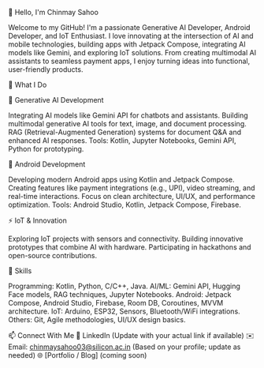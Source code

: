 👋 Hello, I'm Chinmay Sahoo

Welcome to my GitHub! I'm a passionate Generative AI Developer, Android Developer, and IoT Enthusiast. I love innovating at the intersection of AI and mobile technologies, building apps with Jetpack Compose, integrating AI models like Gemini, and exploring IoT solutions. From creating multimodal AI assistants to seamless payment apps, I enjoy turning ideas into functional, user-friendly products.

🔧 What I Do

🤖 Generative AI Development

Integrating AI models like Gemini API for chatbots and assistants.
Building multimodal generative AI tools for text, image, and document processing.
RAG (Retrieval-Augmented Generation) systems for document Q&A and enhanced AI responses.
Tools: Kotlin, Jupyter Notebooks, Gemini API, Python for prototyping.

📱 Android Development

Developing modern Android apps using Kotlin and Jetpack Compose.
Creating features like payment integrations (e.g., UPI), video streaming, and real-time interactions.
Focus on clean architecture, UI/UX, and performance optimization.
Tools: Android Studio, Kotlin, Jetpack Compose, Firebase.

⚡ IoT & Innovation

Exploring IoT projects with sensors and connectivity.
Building innovative prototypes that combine AI with hardware.
Participating in hackathons and open-source contributions.



🧠 Skills

Programming: Kotlin, Python, C/C++, Java.
AI/ML: Gemini API, Hugging Face models, RAG techniques, Jupyter Notebooks.
Android: Jetpack Compose, Android Studio, Firebase, Room DB, Coroutines, MVVM architecture.
IoT: Arduino, ESP32, Sensors, Bluetooth/WiFi integrations.
Others: Git, Agile methodologies, UI/UX design basics.

📫 Connect With Me
💼 LinkedIn (Update with your actual link if available)
✉️ Email: chinmaysahoo03@silicon.ac.in (Based on your profile; update as needed)
🌐 [Portfolio / Blog] (coming soon)
